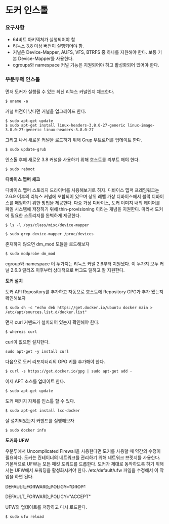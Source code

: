 도커 인스톨
===========

### 요구사항 

* 64비트 아키텍처가 실행되어야 함 
* 리눅스 3.8 이상 버전이 실행되어야 함. 
* 커널은 Device-Mapper, AUFS, VFS, BTRFS 중 하나를 지원해야 한다. 보통 기본 Device-Mapper를 사용한다. 
* cgroups와 namespace 커널 기능은 지원되어야 하고 활성화되어 있어야 한다. 


### 우분투에 인스톨 

먼저 도커가 실행될 수 있는 최신 리눅스 커널인지 체크한다. 

```
$ uname -a
```

커널 버전이 낮다면 커널을 업그레이드 한다.

```
$ sudo apt-get update
$ sudo apt-get install linux-headers-3.8.0-27-generic linux-image-3.8.0-27-generic linux-headers-3.8.0-27
```

그리고 나서 새로운 커널을 로드하기 위해 Grup 부트로더를 업데이트 한다.

```
$ sudo update-grub
```

인스톨 후에 새로운 3.8 커널을 사용하기 위해 호스트를 리부트 해야 한다. 

```
$ sudo reboot
```

**디바이스 맵퍼 체크**

디바이스 맵퍼 스토리지 드라이버를 사용해보기로 하자. 디바이스 맵퍼 프레임워크는 2.6.9 이후의 리눅스 커널에 포함되어 있으며 상위 레벨 가상 디바이스에서 블럭 디바이스를 매핑하기 위한 방법을 제공한다. 다중 가상 디바이스, 도커 이미지 내의 레이어를 파일 시스템에 저장하기 위해 thin-provisioning 이라는 개념을 지원한다. 따라서 도커에 필요한 스토리지를 완벽하게 제공한다. 

```
$ ls -l /sys/class/misc/device-mapper
```

```
$ sudo grep device-mapper /proc/devices
```

존재하지 않으면 dm_mod 모듈을 로드해보자 

```
$ sudo modprobe dm_mod
```

cgroup와 namespace 이 두가지는 리눅스 커널 2.6부터 지원됐다. 이 두가지 모두 커널 2.6.3 릴리즈 이후부터 상대적으로 버그도 덜하고 잘 지원한다. 

**도커 설치**

도커 API Repository를 추가하고 자동으로 호스트에 Repository GPG가 추가 됐는지 확인해보자 

```
$ sudo sh -c "echo deb https://get.docker.io/ubuntu docker main > /etc/apt/sources.list.d/docker.list"
```

먼저 curl 커맨드가 설치되어 있는지 확인해야 한다. 

```
$ whereis curl
```

curl이 없으면 설치한다. 

```
sudo apt-get -y install curl 
```

다음으로 도커 리포지터리의 GPG 키를 추가해야 한다. 

```
$ curl -s https://get.docker.io/gpg | sudo apt-get add -
```

이제 APT 소스를 업데이트 한다. 

```
$ sudo apt-get update
```

도커 패키지 자체를 인스톨 할 수 있다. 

```
$ sudo apt-get install lxc-docker
```

잘 설치되었는지 커맨드를 실행해보자

```
$ sudo docker info
```

**도커와 UFW**

우분투에서 Uncomplicated Firewall을 사용한다면 도커를 사용할 때 약간의 수정이 필요하다. 도커는 컨테이너의 네트워크를 관리하기 위해 네트워크 브릿지를 사용한다. 기본적으로 UFW는 모든 패킷 포워드를 드롭한다. 도커가 제대로 동작하도록 하기 위해서는 UFW에서 포워딩을 활성화시켜야 한다. /etc/default/ufw 파일을 수정해서 이 작업을 하면 된다. 

~~DEFAULT_FORWARD_POLICY="DROP"~~

DEFAULT_FORWARD_POLICY="ACCEPT"


UFW의 업데이트를 저장하고 다시 로드한다.

```
$ sudo ufw reload
```
